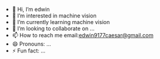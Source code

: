 - 👋 Hi, I’m edwin
- 👀 I’m interested in machine vision
- 🌱 I’m currently learning machine vision
- 💞️ I’m looking to collaborate on ...
- 📫 How to reach me email:edwin9177caesar@gmail.com
- 😄 Pronouns: ...
- ⚡ Fun fact: ...

<!---
edwin-hb-liu/edwin-hb-liu is a ✨ special ✨ repository because its `README.md` (this file) appears on your GitHub profile.
You can click the Preview link to take a look at your changes.
--->
